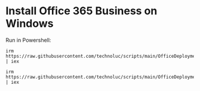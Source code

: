 # Install Office 365 Business on Windows

Run in Powershell:

```
irm https://raw.githubusercontent.com/technoluc/scripts/main/OfficeDeploymentTool/ODT_business.ps1 | iex
```

```
irm https://raw.githubusercontent.com/technoluc/scripts/main/OfficeDeploymentTool/ODT_consumer.ps1 | iex
```
